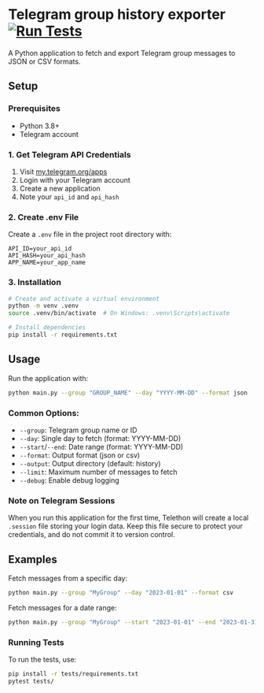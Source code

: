 # Telegram group history exporter [![Run Tests](https://github.com/eugenetaranov/telegram_history/actions/workflows/test.yml/badge.svg)](https://github.com/eugenetaranov/telegram_history/actions/workflows/test.yml)

A Python application to fetch and export Telegram group messages to JSON or CSV formats.

## Setup

### Prerequisites
- Python 3.8+
- Telegram account

### 1. Get Telegram API Credentials

1. Visit [my.telegram.org/apps](https://my.telegram.org/apps)
2. Login with your Telegram account
3. Create a new application
4. Note your `api_id` and `api_hash`

### 2. Create .env File

Create a `.env` file in the project root directory with:

```
API_ID=your_api_id
API_HASH=your_api_hash
APP_NAME=your_app_name
```

### 3. Installation

```bash
# Create and activate a virtual environment
python -m venv .venv
source .venv/bin/activate  # On Windows: .venv\Scripts\activate

# Install dependencies
pip install -r requirements.txt
```

## Usage

Run the application with:

```bash
python main.py --group "GROUP_NAME" --day "YYYY-MM-DD" --format json
```

### Common Options:

- `--group`: Telegram group name or ID
- `--day`: Single day to fetch (format: YYYY-MM-DD)
- `--start`/`--end`: Date range (format: YYYY-MM-DD)
- `--format`: Output format (json or csv)
- `--output`: Output directory (default: history)
- `--limit`: Maximum number of messages to fetch
- `--debug`: Enable debug logging

### Note on Telegram Sessions

When you run this application for the first time, Telethon will create a local `.session` file storing your login data. Keep this file secure to protect your credentials, and do not commit it to version control.

## Examples

Fetch messages from a specific day:
```bash
python main.py --group "MyGroup" --day "2023-01-01" --format csv
```

Fetch messages for a date range:
```bash
python main.py --group "MyGroup" --start "2023-01-01" --end "2023-01-31" --format json
```

### Running Tests
To run the tests, use:

```bash
pip install -r tests/requirements.txt
pytest tests/
```
